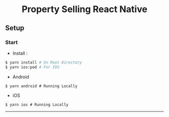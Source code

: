 <div align="center">
   <div align="center">
      <h1>Property Selling React Native</h1>
   </div>
</div>

## Setup

### Start

- Install :
```bash
$ yarn install # On Root Directory
$ yarn ios:pod # For IOS
```
- Android
```
$ yarn android # Running Locally
```

- iOS
```
$ yarn ios # Running Locally
```



---
